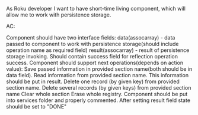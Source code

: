 As Roku developer I want to have short-time living component, which will allow me to work with persistence storage.

AC:

Component should have two interface fields:
data(assocarray) - data passed to component to work with persistence storage(should include operation name as required field)
result(assocarray) - result of persistence storage invoking. Should contain success field for reflection operation success.
Component should support next operations(depends on action value):
Save passed information in provided section name(both should be in data field).
Read information from provided section name. This information should be put in result.
Delete one record (by given key) from provided section name.
Delete several records (by given keys) from provided section name
Clear whole section
Erase whole registry.
Component should be put into services folder and properly commented.
After setting result field state should be set to "DONE"